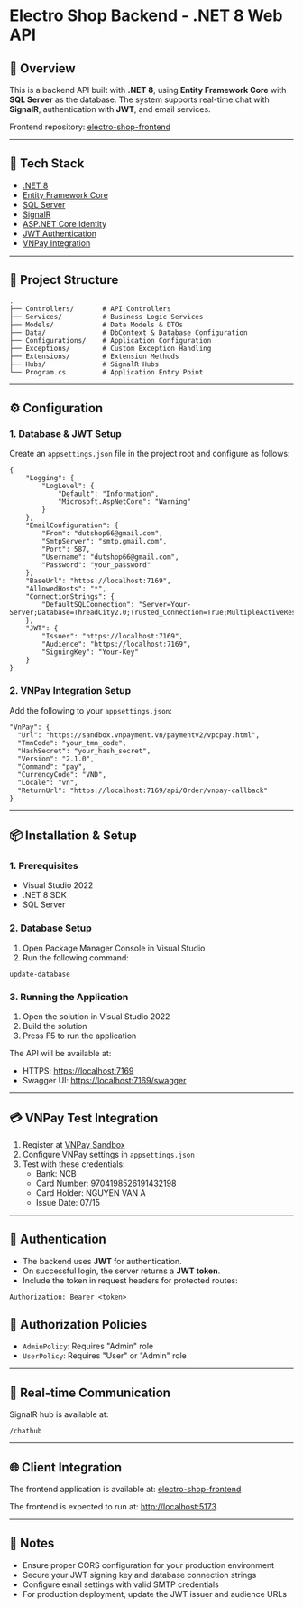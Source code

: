 # Electro Shop Backend - .NET 8 Web API

## 📌 Overview
This is a backend API built with **.NET 8**, using **Entity Framework Core** with **SQL Server** as the database.
The system supports real-time chat with **SignalR**, authentication with **JWT**, and email services.

Frontend repository: [electro-shop-frontend](https://github.com/nguyenhbtrung/electro-shop-frontend)

---

## 🚀 Tech Stack
- [.NET 8](https://dotnet.microsoft.com/download/dotnet/8.0)
- [Entity Framework Core](https://docs.microsoft.com/ef/core/)
- [SQL Server](https://www.microsoft.com/sql-server)
- [SignalR](https://dotnet.microsoft.com/apps/aspnet/signalr)
- [ASP.NET Core Identity](https://docs.microsoft.com/aspnet/core/security/authentication/identity)
- [JWT Authentication](https://jwt.io/)
- [VNPay Integration](https://sandbox.vnpayment.vn/apis/docs/gioi-thieu/)

---

## 📂 Project Structure

```
.
├── Controllers/       # API Controllers
├── Services/          # Business Logic Services
├── Models/            # Data Models & DTOs
├── Data/              # DbContext & Database Configuration
├── Configurations/    # Application Configuration
├── Exceptions/        # Custom Exception Handling
├── Extensions/        # Extension Methods
├── Hubs/              # SignalR Hubs
└── Program.cs         # Application Entry Point
```

---

## ⚙️ Configuration

### 1. Database & JWT Setup
Create an `appsettings.json` file in the project root and configure as follows:

```
{
    "Logging": {
        "LogLevel": {
            "Default": "Information",
            "Microsoft.AspNetCore": "Warning"
        }
    },
    "EmailConfiguration": {
        "From": "dutshop66@gmail.com",
        "SmtpServer": "smtp.gmail.com",
        "Port": 587,
        "Username": "dutshop66@gmail.com",
        "Password": "your_password"
    },
    "BaseUrl": "https://localhost:7169",
    "AllowedHosts": "*",
    "ConnectionStrings": {
        "DefaultSQLConnection": "Server=Your-Server;Database=ThreadCity2.0;Trusted_Connection=True;MultipleActiveResultSets=true;TrustServerCertificate=True"
    },
    "JWT": {
        "Issuer": "https://localhost:7169",
        "Audience": "https://localhost:7169",
        "SigningKey": "Your-Key"
    }
}
```

### 2. VNPay Integration Setup
Add the following to your `appsettings.json`:

```
"VnPay": {
  "Url": "https://sandbox.vnpayment.vn/paymentv2/vpcpay.html",
  "TmnCode": "your_tmn_code",
  "HashSecret": "your_hash_secret",
  "Version": "2.1.0",
  "Command": "pay",
  "CurrencyCode": "VND",
  "Locale": "vn",
  "ReturnUrl": "https://localhost:7169/api/Order/vnpay-callback"
}
```

---

## 📦 Installation & Setup

### 1. Prerequisites
- Visual Studio 2022
- .NET 8 SDK
- SQL Server

### 2. Database Setup
1. Open Package Manager Console in Visual Studio
2. Run the following command:
```
update-database

```

### 3. Running the Application
1. Open the solution in Visual Studio 2022
2. Build the solution
3. Press F5 to run the application

The API will be available at:
- HTTPS: [https://localhost:7169](https://localhost:7169)
- Swagger UI: [https://localhost:7169/swagger](https://localhost:7169/swagger)

---

## 💳 VNPay Test Integration

1. Register at [VNPay Sandbox](https://sandbox.vnpayment.vn/devreg/)
2. Configure VNPay settings in `appsettings.json`
3. Test with these credentials:
   - Bank: NCB
   - Card Number: 9704198526191432198
   - Card Holder: NGUYEN VAN A
   - Issue Date: 07/15

---

## 🔑 Authentication

* The backend uses **JWT** for authentication.
* On successful login, the server returns a **JWT token**.
* Include the token in request headers for protected routes:
```
Authorization: Bearer <token>
```

## 👥 Authorization Policies

- `AdminPolicy`: Requires "Admin" role
- `UserPolicy`: Requires "User" or "Admin" role

---

## 📡 Real-time Communication

SignalR hub is available at:
```
/chathub

```

---

## 🌐 Client Integration

The frontend application is available at: [electro-shop-frontend](https://github.com/nguyenhbtrung/electro-shop-frontend)

The frontend is expected to run at:
[http://localhost:5173](http://localhost:5173).

---

## 📝 Notes

- Ensure proper CORS configuration for your production environment
- Secure your JWT signing key and database connection strings
- Configure email settings with valid SMTP credentials
- For production deployment, update the JWT issuer and audience URLs
